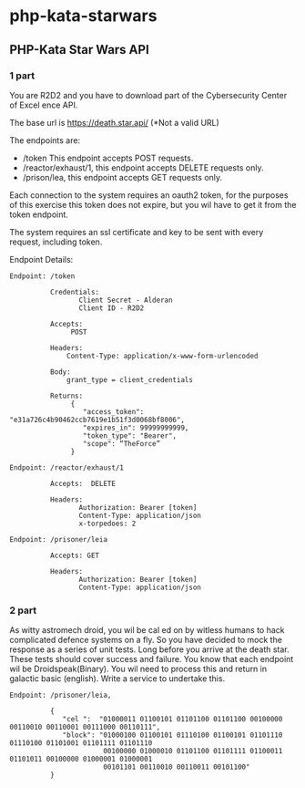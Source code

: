 # php-kata-starwars

## PHP-Kata Star Wars API

### 1 part
You are R2D2 and you have to download part of the Cybersecurity Center of Excel ence API.  
 
The base url is ​https://death.star.api/​ ​(*Not a valid URL) 
 
The endpoints are: 

- /token This endpoint accepts POST requests. 
- /reactor/exhaust/1, this endpoint accepts DELETE requests only. 
- /prison/lea, this endpoint accepts GET requests only. 
 
Each connection to the system requires an oauth2 token, for the purposes of this exercise this token does not expire, but 
you wil  have to get it from the token endpoint. 
 
The system requires an ssl certificate and key to be sent with every request, including token. 
 
Endpoint Details:

``` 
Endpoint: /token
``` 


```
          Credentials: 
                 Client Secret - Alderan 
                 Client ID - R2D2 
```

```
          Accepts:
               POST
``` 

```
          Headers:  
              Content-Type: application/x-www-form-urlencoded
``` 

```
          Body: 
              grant_type = client_credentials
``` 
 
```
          Returns:
               { 
                  "access_token": "e31a726c4b90462ccb7619e1b51f3d0068bf8006", 
                  "expires_in": 99999999999, 
                  "token_type": "Bearer", 
                  "scope": “TheForce” 
               } 
```


```
Endpoint: /reactor/exhaust/1
``` 

```
          Accepts:  DELETE
```
  
```
          Headers:
                 Authorization: Bearer [token] 
                 Content-Type: application/json 
                 x-torpedoes: 2 
```

```
Endpoint: /prisoner/leia 
```    

```
          Accepts: GET
```

```
          Headers: 
                 Authorization: Bearer [token]    
                 Content-Type: application/json 
```

### 2 part

As witty astromech droid, you wil  be cal ed on by witless humans to hack complicated defence systems on a fly. So you 
have decided to mock the response as a series of ​unit tests​. Long before you arrive at the death star. These tests should 
cover success and failure. You know that each endpoint wil  be  Droidspeak(Binary). You wil  need to process this and 
return in galactic basic (english). Write a service to undertake this. 
 
 
```
Endpoint: /prisoner/leia,
```  

``` 
          { 
             "cel ":  "01000011 01100101 01101100 01101100 00100000 00110010 00110001 00111000 00110111", 
             "block": "01000100 01100101 01110100 01100101 01101110 01110100 01101001 01101111 01101110 
                       00100000 01000010 01101100 01101111 01100011 01101011 00100000 01000001 01000001 
                       00101101 00110010 00110011 00101100" 
          } 
```
 